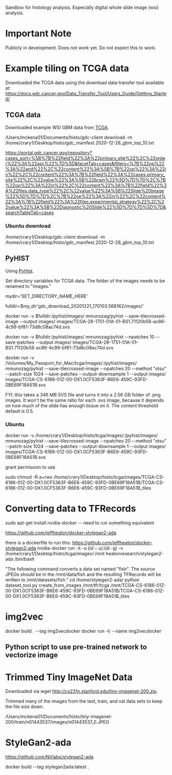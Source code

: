 Sandbox for histology analysis. Especially digital whole slide image (wsi) analysis.

# Important Note

Publicly in development. Does not work yet. Do not expect this to work.

# Example tiling on TCGA data

Downloaded the TCGA data using the download data transfer tool available at: https://docs.gdc.cancer.gov/Data_Transfer_Tool/Users_Guide/Getting_Started/



## TCGA data

Downloaded example WSI GBM data from [TCGA](https://portal.gdc.cancer.gov/legacy-archive/search/f?filters=%7B%22op%22:%22and%22,%22content%22:%5B%7B%22op%22:%22in%22,%22content%22:%7B%22field%22:%22files.data_format%22,%22value%22:%5B%22SVS%22%5D%7D%7D,%7B%22op%22:%22in%22,%22content%22:%7B%22field%22:%22cases.project.primary_site%22,%22value%22:%5B%22Brain%22%5D%7D%7D%5D%7D).

/Users/mckena01/Documents/histo/gdc-client download -m /home/crary1/Desktop/histo/gdc_manifest.2020-12-28_gbm_top_10.txt

https://portal.gdc.cancer.gov/repository?cases_sort=%5B%7B%22field%22%3A%22primary_site%22%2C%22order%22%3A%22asc%22%7D%5D&facetTab=cases&filters=%7B%22op%22%3A%22and%22%2C%22content%22%3A%5B%7B%22op%22%3A%22in%22%2C%22content%22%3A%7B%22field%22%3A%22cases.primary_site%22%2C%22value%22%3A%5B%22brain%22%5D%7D%7D%2C%7B%22op%22%3A%22in%22%2C%22content%22%3A%7B%22field%22%3A%22files.data_type%22%2C%22value%22%3A%5B%22Slide%20Image%22%5D%7D%7D%2C%7B%22op%22%3A%22in%22%2C%22content%22%3A%7B%22field%22%3A%22files.experimental_strategy%22%2C%22value%22%3A%5B%22Diagnostic%20Slide%22%5D%7D%7D%5D%7D&searchTableTab=cases

### Ubuntu download

/home/crary1/Desktop/gdc-client download -m /home/crary1/Desktop/histo/gdc_manifest.2020-12-28_gbm_top_10.txt

## PyHIST

Using [PyHist](https://github.com/manuel-munoz-aguirre/PyHIST#usescript).

Set directory variables for TCGA data. The folder of the images needs to be renamed to "images."

mydir='SET_DIRECTORY_NAME_HERE'

fulldir=$my_dir'gdc_download_20201221_170103.568162/images/'

docker run -v $fulldir:/pyhist/images/ mmunozag/pyhist --save-tilecrossed-image --output images/ images/TCGA-28-1751-01A-01-BS1.71120b58-ac86-4c99-bf81-73d8c08ac74d.svs

docker run -v $fulldir:/pyhist/images/ mmunozag/pyhist --npatches 10 --save-patches --output images/ images/TCGA-28-1751-01A-01-BS1.71120b58-ac86-4c99-bf81-73d8c08ac74d.svs

docker run -v /Volumes/My_Passport_for_Mac/tcga/images/:/pyhist/images/ mmunozag/pyhist --save-tilecrossed-image --npatches 20 --method "otsu" --patch-size 1024 --save-patches --output-downsample 1 --output images/ images/TCGA-CS-6186-01Z-00-DX1.0CF5363F-B6E6-459C-93FD-0BE69F18A51B.svs

FYI: this takes a 346 MB SVS file and turns it into a 2.56 GB folder of .png images. It won't be the same ratio for each .svs image, because it depends on how much of the slide has enough tissue on it. The content threshold default is 0.5.

### Ubuntu

docker run -v /home/crary1/Desktop/histo/tcga/images/:/pyhist/images/ mmunozag/pyhist --save-tilecrossed-image --npatches 20 --method "otsu" --patch-size 1024 --save-patches --output-downsample 1 --output images/ images/TCGA-CS-6186-01Z-00-DX1.0CF5363F-B6E6-459C-93FD-0BE69F18A51B.svs

grant permission to use

sudo chmod -R a+rwx /home/crary1/Desktop/histo/tcga/images/TCGA-CS-6186-01Z-00-DX1.0CF5363F-B6E6-459C-93FD-0BE69F18A51B/TCGA-CS-6186-01Z-00-DX1.0CF5363F-B6E6-459C-93FD-0BE69F18A51B_tiles

# Converting data to TFRecords

sudo apt-get install nvidia-docker -- need to run something equivalent 

https://github.com/jeffheaton/docker-stylegan2-ada

there is a dockerfile to run this: https://github.com/jeffheaton/docker-stylegan2-ada
nvidia-docker run -it -u $(id -u):$(id -g) -v /home/crary1/Desktop/histo/tcga/images/:/mnt heatonresearch/stylegan2-ada /bin/bash

"The following command converts a data set named "fish". The source JPEGs should be in the /mnt/data/fish and the resulting TFRecords will be written to /mnt/datasets/fish."
cd /home/stylegan2-ada/
python dataset_tool.py create_from_images /mnt/tfr/tcga /mnt/TCGA-CS-6186-01Z-00-DX1.0CF5363F-B6E6-459C-93FD-0BE69F18A51B/TCGA-CS-6186-01Z-00-DX1.0CF5363F-B6E6-459C-93FD-0BE69F18A51B_tiles


# img2vec

docker build . --tag img2vecdocker
docker run -ti --name img2vecdocker

## Python script to use pre-trained network to vectorize image

# Trimmed Tiny ImageNet Data

Downloaded via wget http://cs231n.stanford.edu/tiny-imagenet-200.zip.

Trimmed many of the images from the test, train, and val data sets to keep the file size down.

/Users/mckena01/Documents/histo/tiny-imagenet-200/train/n01443537/images/n01443537_0.JPEG



# StyleGan2-ada

https://github.com/NVlabs/stylegan2-ada

docker build --tag stylegan2ada:latest .
